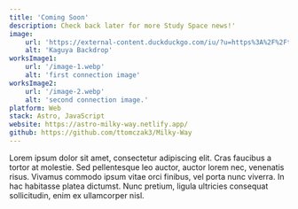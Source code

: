 ```yaml
---
title: 'Coming Soon'
description: Check back later for more Study Space news!'
image:
    url: 'https://external-content.duckduckgo.com/iu/?u=https%3A%2F%2Ftse3.mm.bing.net%2Fth%3Fid%3DOIP.RSHHJGmMPshXncUoXbzDVwHaEA%26pid%3DApi&f=1&ipt=ce5f9b1d13046e12b1ae0b6e5a522c1eb3420abb5b540f8efec93fa4b883c8de&ipo=images'
    alt: 'Kaguya Backdrop'
worksImage1:
    url: '/image-1.webp'
    alt: 'first connection image'
worksImage2:
    url: '/image-2.webp'
    alt: 'second connection image.'
platform: Web
stack: Astro, JavaScript
website: https://astro-milky-way.netlify.app/
github: https://github.com/ttomczak3/Milky-Way
---
```


Lorem ipsum dolor sit amet, consectetur adipiscing elit. Cras faucibus a tortor at molestie. Sed pellentesque leo auctor, auctor lorem nec, venenatis risus. Vivamus commodo ipsum vitae orci finibus, vel porta nunc viverra. In hac habitasse platea dictumst. Nunc pretium, ligula ultricies consequat sollicitudin, enim ex ullamcorper nisl.

